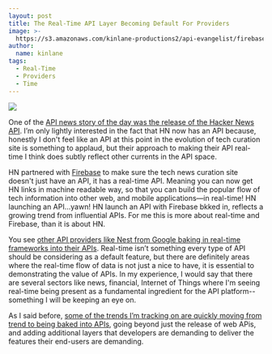 ```yaml
---
layout: post
title: The Real-Time API Layer Becoming Default For Providers
image: >-
  https://s3.amazonaws.com/kinlane-productions2/api-evangelist/firebase/firebase-logo.png
author:
  name: kinlane
tags:
  - Real-Time
  - Providers
  - Time
---
```

[![](https://s3.amazonaws.com/kinlane-productions2/api-evangelist/firebase/firebase-logo.png)](https://www.firebase.com/)

One of the [API news story of the day was the release of the Hacker News API](http://api.report/2014/10/07/hacker-news-launches-official-api/). I’m only lightly interested in the fact that HN now has an API because, honestly I don't feel like an API at this point in the evolution of tech curation site is something to applaud, but their approach to making their API real-time I think does subtly reflect other currents in the API space.

HN partnered with [Firebase](https://www.firebase.com/) to make sure the tech news curation site doesn't just have an API, it has a real-time API. Meaning you can now get HN links in machine readable way, so that you can build the popular flow of tech information into other web, and mobile applications—in real-time! HN launching an API…yawn! HN launch an API with Firebase bkked in, reflects a growing trend from influential APIs. For me this is more about real-time and Firebase, than it is about HN.

You see [other API providers like Nest from Google baking in real-time frameworks into their APIs](http://apievangelist.com/2014/06/27/nest-provides-a-realtime-layer-by-default-for-api-consumers/). Real-time isn’t something every type of API should be considering as a default feature, but there are definitely areas where the real-time flow of data is not just a nice to have, it is essential to demonstrating the value of APIs. In my experience, I would say that there are several sectors like news, financial, Internet of Things where I'm seeing real-time being present as a fundamental ingredient for the API platform--something I will be keeping an eye on.

As I said before, [some of the trends I’m tracking on are quickly moving from trend to being baked into APIs](http://apievangelist.com/2014/08/21/what-i-have-been-calling-api-trends-are-slowly-being-baked-into-api-operations/), going beyond just the release of web APis, and adding additional layers that developers are demanding to deliver the features their end-users are demanding.